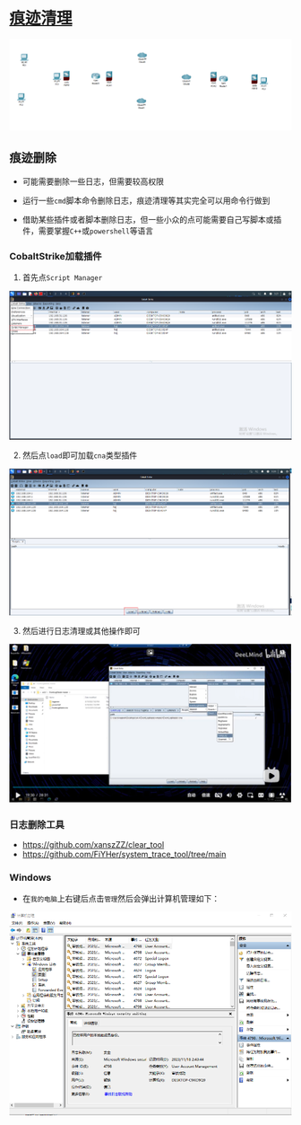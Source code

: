 # [痕迹清理](https://www.bilibili.com/video/BV1at4y1E7Bd/?spm_id_from=333.1007.top_right_bar_window_history.content.click)

![痕迹清理1](./image/痕迹清理1.PNG)



## 痕迹删除

+ 可能需要删除一些日志，但需要较高权限

+ 运行一些<code>cmd</code>脚本命令删除日志，痕迹清理等其实完全可以用命令行做到

+ 借助某些插件或者脚本删除日志，但一些小众的点可能需要自己写脚本或插件，需要掌握<code>C++</code>或<code>powershell</code>等语言



### CobaltStrike加载插件

1. 首先点<code>Script Manager</code>

![痕迹清理3](./image/痕迹清理3.png)



2. 然后点<code>load</code>即可加载<code>cna</code>类型插件

![痕迹清理4](./image/痕迹清理4.png)



3. 然后进行日志清理或其他操作即可

![痕迹清理5](./image/痕迹清理5.PNG)





### 日志删除工具

+ https://github.com/xanszZZ/clear_tool
+ https://github.com/FiYHer/system_trace_tool/tree/main



### Windows

+ 在<code>我的电脑</code>上右键后点击<code>管理</code>然后会弹出计算机管理如下：

![痕迹清理2](./image/痕迹清理2.PNG)




